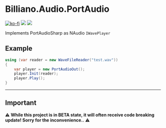 ﻿# Billiano.Audio.PortAudio

[![ko-fi](https://img.shields.io/badge/Support_me_on-Ko--fi-red)](https://ko-fi.com/G2G1SRUJG)
[![](https://img.shields.io/badge/Check-NAudio-white)](https://github.com/naudio/NAudio)
[![](https://img.shields.io/badge/Check-PortAudio-green)](https://portaudio.com)

Implements PortAudioSharp as NAudio `IWavePlayer`

## Example

```csharp
using (var reader = new WaveFileReader("test.wav"))
{
    var player = new PortAudioOut();
    player.Init(reader);
    player.Play();
}
```

---

## Important

⚠️ **While this project is in BETA state, it will often receive code breaking update! Sorry for the inconvenience..** ⚠️